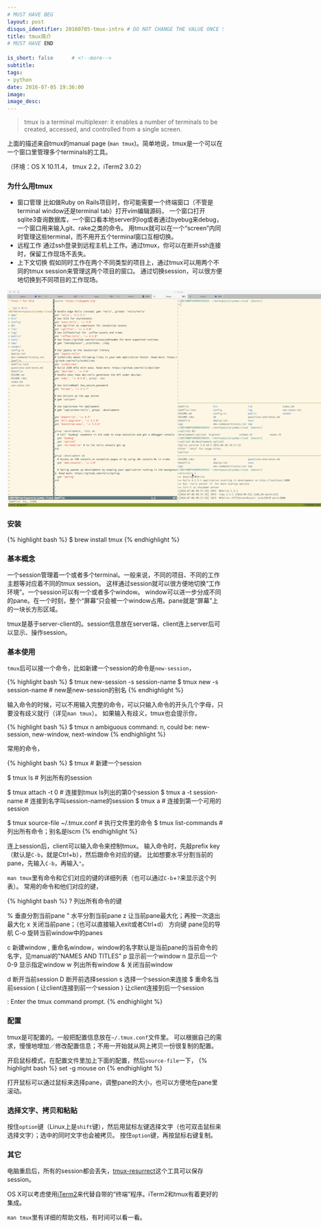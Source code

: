 ```yaml
---
# MUST HAVE BEG
layout: post
disqus_identifier: 20160705-tmux-intro # DO NOT CHANGE THE VALUE ONCE SET
title: tmux简介
# MUST HAVE END

is_short: false      # <!--more-->
subtitle:
tags: 
- python
date: 2016-07-05 19:36:00
image: 
image_desc: 
---
```


> tmux is a terminal multiplexer: it enables a number of terminals to be created, accessed, and controlled from a single screen.

上面的描述来自tmux的manual page (`man tmux`)。简单地说，tmux是一个可以在一个窗口里管理多个terminals的工具。

（环境：OS X 10.11.4， tmux 2.2，iTerm2 3.0.2）

### 为什么用tmux
- 窗口管理
  比如做Ruby on Rails项目时，你可能需要一个终端窗口（不管是terminal window还是terminal tab）打开vim编辑源码，
  一个窗口打开sqlite3查询数据库，一个窗口看本地server的log或者通过byebug来debug，一个窗口用来输入git、rake之类的命令。
  用tmux就可以在一个“screen”内同时管理这些terminal，而不用开五个terminal窗口互相切换。
- 远程工作
  通过ssh登录到远程主机上工作。通过tmux，你可以在断开ssh连接时，保留工作现场不丢失。
- 上下文切换
  假如同时工作在两个不同类型的项目上，通过tmux可以用两个不同的tmux session来管理这两个项目的窗口。
  通过切换session，可以很方便地切换到不同项目的工作现场。
  
<!-- at least one blank line before <div>, <p>, <pre> or <table>,
and one blank after </div>.
but you can use <span>, <cite>, <del> freely -->
<div style="text-align: center;">
  <img src="/images/blog/tmux-ror.png" alt="tmux snapshot" style="max-width:800px;">
</div>

### 安装

{% highlight bash %}
$ brew install tmux
{% endhighlight %}

### 基本概念
一个session管理着一个或者多个terminal。一般来说，不同的项目、不同的工作主题等对应着不同的tmux session。
这样通过session就可以很方便地切换“工作环境”。一个session可以有一个或者多个window。
window可以进一步分成不同的pane。在一个时刻，整个“屏幕”只会被一个window占用。pane就是“屏幕”上的一块长方形区域。

tmux是基于server-client的。session信息放在server端，client连上server后可以显示、操作session。

### 基本使用
`tmux`后可以接一个命令，比如新建一个session的命令是`new-session`，
<!--more-->

{% highlight bash %}
$ tmux new-session -s session-name
$ tmux new -s session-name          # new是new-session的别名
{% endhighlight %}

输入命令的时候，可以不用输入完整的命令，可以只输入命令的开头几个字母，只要没有歧义就行（详见`man tmux`）。
如果输入有歧义，tmux也会提示你，

{% highlight bash %}
$ tmux n
ambiguous command: n, could be: new-session, new-window, next-window
{% endhighlight %}

常用的命令，

{% highlight bash %}
$ tmux                    # 新建一个session

$ tmux ls                 # 列出所有的session

$ tmux attach -t 0        # 连接到tmux ls列出的第0个session
$ tmux a -t session-name  # 连接到名字叫session-name的session
$ tmux a                  # 连接到第一个可用的session

$ tmux source-file ~/.tmux.conf # 执行文件里的命令
$ tmux list-commands            # 列出所有命令；别名是lscm
{% endhighlight %}

连上session后，client可以输入命令来控制tmux。
输入命令时，先敲prefix key（默认是`C-b`，就是Ctrl+b），然后跟命令对应的键。
比如想要水平分割当前的pane，先输入`C-b`，再输入`"`。

`man tmux`里有命令和它们对应的键的详细列表（也可以通过`C-b`+`?`来显示这个列表）。
常用的命令和他们对应的键，

{% highlight bash %}
?     列出所有命令的键

%     垂直分割当前pane
"     水平分割当前pane
z     让当前pane最大化；再按一次退出最大化
x     关闭当前pane；（也可以直接输入exit或者Ctrl+d）
方向键 pane见的导航
C-o   旋转当前window中的panes

c     新建window
,     重命名window，window的名字默认是当前pane的当前命令的名字，见manual的"NAMES AND TITLES"
p     显示前一个window
n     显示后一个
0-9   显示指定window
w     列出所有window
&     关闭当前window

d     断开当前session
D     断开前选择session
s     选择一个session来连接
$     重命名当前session
(     让client连接到前一个session
)     让client连接到后一个session

:     Enter the tmux command prompt.
{% endhighlight %}

### 配置
tmux是可配置的。一般把配置信息放在`~/.tmux.conf`文件里。
可以根据自己的需求，慢慢地增加／修改配置信息；不用一开始就从网上拷贝一份很复制的配置。

开启鼠标模式，在配置文件里加上下面的配置，然后`source-file`一下，
{% highlight bash %}
set -g mouse on
{% endhighlight %}

打开鼠标可以通过鼠标来选择pane，调整pane的大小，也可以方便地在pane里滚动。

### 选择文字、拷贝和粘贴
按住`option`键（Linux上是`shift`键），然后用鼠标左键选择文字（也可双击鼠标来选择文字）；选中的同时文字也会被拷贝。
按住`option`键，再按鼠标右键复制。

### 其它
电脑重启后，所有的session都会丢失，[tmux-resurrect][2]这个工具可以保存session。

OS X可以考虑使用[iTerm2][3]来代替自带的“终端”程序。iTerm2和tmux有着更好的集成。

`man tmux`里有详细的帮助文档，有时间可以看一看。


[1]: http://stackoverflow.com/questions/17445100/getting-back-old-copy-paste-behaviour-in-tmux-with-mouse "select text, copy, paste"
[2]: https://github.com/tmux-plugins/tmux-resurrect "tmux-resurrect"
[3]: https://www.iterm2.com/news.html "iterm2"

<!-- 
滚动
http://superuser.com/questions/209437/how-do-i-scroll-in-tmux

Paste the text with shift key + middle-button   可以右键么

There are three types of option: server options, session options and window options.
tmux also supports user options which are prefixed with a `@'.

A tmux window may be in one of several mode
The default
The other is copy mode

除了 在cfg文件里配置，可以直接 跑“setw synchronise-panes”这样的命令么？
C-b :   然后直接输入tmux命令就好了。  setw  都是命令

https://www.sitepoint.com/10-killer-tmux-tips/
Tip #2: Multiple Pane Synchronization
 A good use case is having to perform a repetitive operation on multiple machines.

os x, iterm2 上 哪个是meta key，怎么在 preference里配了也没什么用
 
-->







